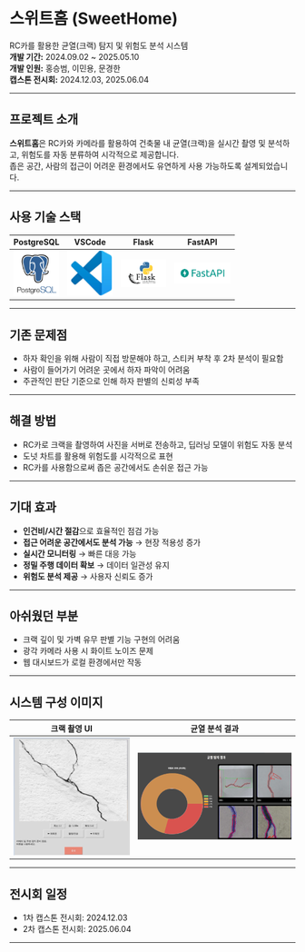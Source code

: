 # 스위트홈 (SweetHome)
RC카를 활용한 균열(크랙) 탐지 및 위험도 분석 시스템  
**개발 기간:** 2024.09.02 ~ 2025.05.10  
**개발 인원:** 홍승범, 이민용, 문경한  
**캡스톤 전시회:** 2024.12.03, 2025.06.04

---

## 프로젝트 소개

**스위트홈**은 RC카와 카메라를 활용하여 건축물 내 균열(크랙)을 실시간 촬영 및 분석하고, 위험도를 자동 분류하여 시각적으로 제공합니다.  
좁은 공간, 사람의 접근이 어려운 환경에서도 유연하게 사용 가능하도록 설계되었습니다.

---

## 사용 기술 스택

| PostgreSQL | VSCode | Flask | FastAPI |
|------------|--------|-------|---------|
| <img src="postgresql.png" width="80"/> | <img src="vc.png" width="80"/> | <img src="파이썬플라스크.png" width="80"/> | <img src="fastapi.png" width="100"/> |

---

## 기존 문제점

- 하자 확인을 위해 사람이 직접 방문해야 하고, 스티커 부착 후 2차 분석이 필요함
- 사람이 들어가기 어려운 곳에서 하자 파악이 어려움
- 주관적인 판단 기준으로 인해 하자 판별의 신뢰성 부족

---

## 해결 방법

- RC카로 크랙을 촬영하여 사진을 서버로 전송하고, 딥러닝 모델이 위험도 자동 분석
- 도넛 차트를 활용해 위험도를 시각적으로 표현
- RC카를 사용함으로써 좁은 공간에서도 손쉬운 접근 가능

---

## 기대 효과

- **인건비/시간 절감**으로 효율적인 점검 가능
- **접근 어려운 공간에서도 분석 가능** → 현장 적용성 증가
- **실시간 모니터링** → 빠른 대응 가능
- **정밀 주행 데이터 확보** → 데이터 일관성 유지
- **위험도 분석 제공** → 사용자 신뢰도 증가

---

## 아쉬웠던 부분

- 크랙 깊이 및 가벽 유무 판별 기능 구현의 어려움
- 광각 카메라 사용 시 화이트 노이즈 문제
- 웹 대시보드가 로컬 환경에서만 작동

---

## 시스템 구성 이미지

| 크랙 촬영 UI | 균열 분석 결과 |
|:------------:|:--------------:|
| <img src="화면 캡처 2025-05-28 173850.png" width="300"/> | <img src="분석결과사진.png" width="400"/> |



---

## 전시회 일정

- 1차 캡스톤 전시회: 2024.12.03  
- 2차 캡스톤 전시회: 2025.06.04

---
